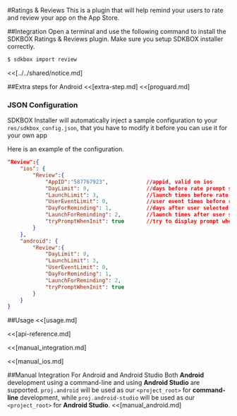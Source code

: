 <!--
Include Base: /Users/jtsm/Chukong-Inc/pr/en/src/review/v3-cpp
-->

#Ratings & Reviews
This is a plugin that will help remind your users to rate and review your app on the App Store.

##Integration
Open a terminal and use the following command to install the SDKBOX Ratings & Reviews plugin. Make sure you setup SDKBOX installer correctly.
```bash
$ sdkbox import review
```

<<[../../shared/notice.md]

##Extra steps for Android
<<[extra-step.md]
<<[proguard.md]

<!--## Configuration
<<[../../shared/sdkbox_cloud.md]
<<[../../shared/remote_application_config.md]-->

### JSON Configuration
SDKBOX Installer will automatically inject a sample configuration to your `res/sdkbox_config.json`, that you have to modify it before you can use it for your own app

Here is an example of the configuration.
```json
"Review":{
    "ios": {
        "Review":{
            "AppID":"587767923",            //appid, valid on ios
            "DayLimit": 0,                  //days before rate prompt show
            "LaunchLimit": 3,               //launch times before rate prompt show
            "UserEventLimit": 0,            //user event times before rate prompt show, user event increase by invoke userDidSignificantEvent
            "DayForReminding": 1,           //days after user selected reminding later button
            "LaunchForReminding": 2,        //launch times after user selected reminding later button
            "tryPromptWhenInit": true       //try to display prompt when plugin initialization
        }
    },
    "android": {
        "Review":{
            "DayLimit": 0,
            "LaunchLimit": 3,
            "UserEventLimit": 0,
            "DayForReminding": 1,
            "LaunchForReminding": 2,
            "tryPromptWhenInit": true
        }
    }
}
```

<!--<<[sdkbox-config-encrypt.md]-->

##Usage
<<[usage.md]

<<[api-reference.md]

<<[manual_integration.md]

<<[manual_ios.md]

##Manual Integration For Android and Android Studio
Both __Android__ development using a command-line and using __Android Studio__ are supported. `proj.android` will be used as our `<project_root>` for __command-line__ development, while `proj.android-studio` will be used as our `<project_root>` for __Android Studio__.
<<[manual_android.md]
